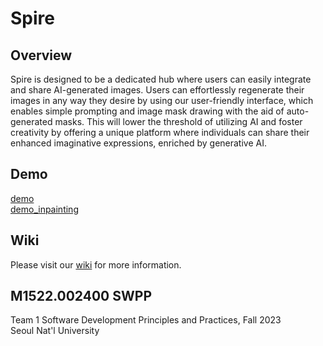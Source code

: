 # Spire

## Overview
Spire is designed to be a dedicated hub where users can easily integrate and share AI-generated images. Users can effortlessly regenerate their images in any way they desire by using our user-friendly interface, which enables simple prompting and image mask drawing with the aid of auto-generated masks. This will lower the threshold of utilizing AI and foster creativity by offering a unique platform where individuals can share their enhanced imaginative expressions, enriched by generative AI. 

## Demo
[demo](https://drive.google.com/file/d/1oLXOV89ui6qauRwpj3ivJA3GOeYdpDWs/view?usp=sharing)  
[demo_inpainting](https://drive.google.com/file/d/1duIfvJ2qBPCapHPUp97AW-Da3trl1BAl/view?usp=sharing)
## Wiki
Please visit our [wiki](https://github.com/snuhcs-course/swpp-2023-project-team-1/wiki) for more information.

## M1522.002400 SWPP
Team 1
Software Development Principles and Practices, Fall 2023  
Seoul Nat'l University
